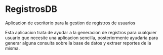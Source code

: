 RegistrosDB
===========

Aplicacion de escritorio para la gestion de registros de usuarios

Esta aplicacion trata de ayudar a la generacion de registros para cualquier usuario que necesite una aplicacion sencilla, posteriormente ayudaria para generar alguna consulta sobre la base de datos y extraer reportes de la misma.
